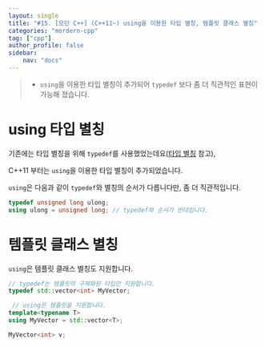 ```yaml
---
layout: single
title: "#15. [모던 C++] (C++11~) using을 이용한 타입 별칭, 템플릿 클래스 별칭"
categories: "mordern-cpp"
tag: ["cpp"]
author_profile: false
sidebar: 
    nav: "docs"
---
```


> * `using`을 이용한 타입 별칭이 추가되어 `typedef` 보다 좀 더 직관적인 표현이 가능해 졌습니다. 

# using 타입 별칭

기존에는 타입 별칭을 위해 `typedef`를 사용했었는데요([타입 별칭](https://tango1202.github.io/classic-cpp-guide/classic-cpp-guide-type/#%ED%83%80%EC%9E%85-%EB%B3%84%EC%B9%AD) 참고),

C++11 부터는 `using`을 이용한 타입 별칭이 추가되었습니다.

`using`은 다음과 같이 `typedef`와 별칭의 순서가 다릅니다만, 좀 더 직관적입니다.

```cpp
typedef unsigned long ulong;
using ulong = unsigned long; // typedef와 순서가 반대입니다.
```

# 템플릿 클래스 별칭

`using`은 템플릿 클래스 별칭도 지원합니다.

```cpp
// typedef는 템플릿의 구체화된 타입만 지원합니다.
typedef std::vector<int> MyVector;

 // using은 템플릿을 지원합니다.
template<typename T>
using MyVector = std::vector<T>; 

MyVector<int> v;
```